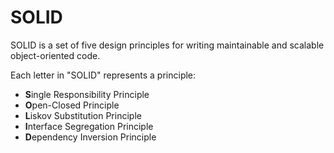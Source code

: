 # SOLID

SOLID is a set of five design principles for writing maintainable and scalable object-oriented code.

Each letter in "SOLID" represents a principle:

- **S**ingle Responsibility Principle
- **O**pen-Closed Principle
- **L**iskov Substitution Principle
- **I**nterface Segregation Principle
- **D**ependency Inversion Principle